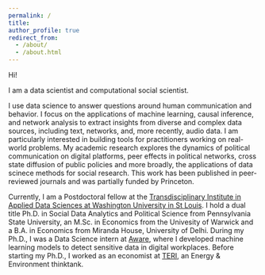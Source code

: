 ```yaml
---
permalink: /
title: 
author_profile: true
redirect_from: 
  - /about/
  - /about.html
---
```


Hi!

I am a data scientist and computational social scientist.

I use data science to answer questions around human communication and behavior. I focus on the applications of machine learning, causal inference, and network analysis to extract insights from diverse and complex data sources, including text, networks, and, more recently, audio data. I am particularly interested in building tools for practitioners working on real-world problems. My academic research explores the dynamics of political communication on digital platforms, peer effects in political networks, cross state diffusion of public policies and more broadly, the applications of data scinece methods for social research. This work has been published in peer-reviewed journals and was partially funded by Princeton.

Currently, I am a Postdoctoral fellow at the [Transdisciplinary Institute in Applied Data Sciences at Washington University in St Louis](https://triads.wustl.edu/). I hold a dual title Ph.D. in Social Data Analytics and Political Science from Pennsylvania State University, an M.Sc. in Economics from the Univesity of Warwick and a B.A. in Economics from Miranda House, University of Delhi. During my Ph.D., I was a Data Science intern at [Aware](https://www.awarehq.com/), where I developed machine learning models to detect sensitive data in digital workplaces. Before starting my Ph.D., I worked as an economist at [TERI](https://www.teriin.org/), an Energy & Environment thinktank.


<!--- I use data science to study . Specifically, I utilize large-scale data from social platforms to model interactions in digital spaces and their impact on internet censorship, repression, and public policy diffusion. I have expertise in the applications of natural language processing, network analysis, and causal inference. -->



